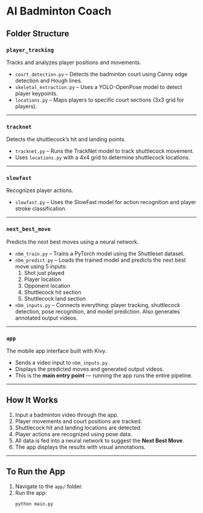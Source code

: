 # AI Badminton Coach

## Folder Structure

### `player_tracking`
Tracks and analyzes player positions and movements.

- `court_detection.py` – Detects the badminton court using Canny edge detection and Hough lines.
- `skeletal_extraction.py` – Uses a YOLO-OpenPose model to detect player keypoints.
- `locations.py` – Maps players to specific court sections (3x3 grid for players).

---

### `tracknet`
Detects the shuttlecock’s hit and landing points.

- `tracknet.py` – Runs the TrackNet model to track shuttlecock movement.
- Uses `locations.py` with a 4x4 grid to determine shuttlecock locations.

---

### `slowfast`
Recognizes player actions.

- `slowfast.py` – Uses the SlowFast model for action recognition and player stroke classification.

---

### `next_best_move`
Predicts the next best moves using a neural network.

- `nbm_train.py` – Trains a PyTorch model using the Shuttleset dataset.
- `nbm_predict.py` – Loads the trained model and predicts the next best move using 5 inputs:
  1. Shot just played  
  2. Player location  
  3. Opponent location  
  4. Shuttlecock hit section  
  5. Shuttlecock land section
- `nbm_inputs.py` – Connects everything: player tracking, shuttlecock detection, pose recognition, and model prediction. Also generates annotated output videos.

---

### `app`
The mobile app interface built with Kivy.

- Sends a video input to `nbm_inputs.py`.
- Displays the predicted moves and generated output videos.
- This is the **main entry point** — running the app runs the entire pipeline.

---

## How It Works

1. Input a badminton video through the app.
2. Player movements and court positions are tracked.
3. Shuttlecock hit and landing locations are detected.
4. Player actions are recognized using pose data.
5. All data is fed into a neural network to suggest the **Next Best Move**.
6. The app displays the results with visual annotations.

---

## To Run the App

1. Navigate to the `app/` folder.
2. Run the app:
   ```bash
   python main.py

